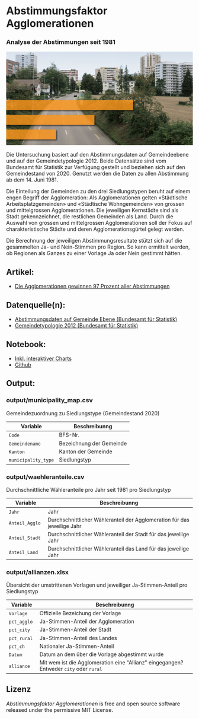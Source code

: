 # Abstimmungsfaktor Agglomerationen

### Analyse der Abstimmungen seit 1981

![Teaser](internal/teaser.jpg)


Die Untersuchung basiert auf den Abstimmungsdaten auf Gemeindeebene und auf der Gemeindetypologie 2012. Beide Datensätze sind vom Bundesamt für Statistik zur Verfügung gestellt und beziehen sich auf den Gemeindestand von 2020. Genutzt werden die Daten zu allen Abstimmung ab dem 14. Juni 1981.

Die Einteilung der Gemeinden zu den drei Siedlungstypen beruht auf einem engen Begriff der Agglomeration: Als Agglomerationen gelten «Städtische Arbeitsplatzgemeinden» und «Städtische Wohngemeinden» von grossen und mittelgrossen Agglomerationen. Die jeweiligen Kernstädte sind als Stadt gekennzeichnet, die restlichen Gemeinden als Land. Durch die Auswahl von grossen und mittelgrossen Agglomerationen soll der Fokus auf charakteristische Städte und deren Agglomerationsgürtel gelegt werden.

Die Berechnung der jeweiligen Abstimmungsresultate stützt sich auf die gesammelten Ja- und Nein-Stimmen pro Region. So kann ermittelt werden, ob Regionen als Ganzes zu einer Vorlage Ja oder Nein gestimmt hätten.

## **Artikel**:
- [Die Agglomerationen gewinnen 97 Prozent aller Abstimmungen](https://www.tagesanzeiger.ch)

## **Datenquelle(n)**: 
- [Abstimmungsdaten auf Gemeinde Ebene (Bundesamt für Statistik)](https://www.bfs.admin.ch/bfs/de/home/statistiken/politik/abstimmungen.assetdetail.14007758.html)
- [Gemeindetypologie 2012 (Bundesamt für Statistik)](https://www.atlas.bfs.admin.ch/maps/13/de/12359_12482_3191_227/20387.html)

## **Notebook**:
- [Inkl. interaktiver Charts](https://interaktiv.tagesanzeiger.ch/datenteam/abstimmungsfaktor_agglomerationen.html)
- [Github](https://github.com/tamedia-ddj/abstimmungsfaktor_agglomerationen/blob/master/abstimmungsfaktor_agglomerationen.ipynb)



## Output:
### output/municipality\_map.csv

Gemeindezuordnung zu Siedlungstype (Gemeindestand 2020)


Variable | Beschreibunng
--- | --- 
`Code ` | BFS-Nr.
`Gemeindename ` | Bezeichnung der Gemeinde
`Kanton` | Kanton der Gemeinde
`municipality_type` | Siedlungstyp

### output/waehleranteile.csv

Durchschnittliche Wähleranteile pro Jahr seit 1981 pro Siedlungstyp


Variable | Beschreibunng
--- | --- 
`Jahr ` | Jahr
`Anteil_Agglo ` | Durchschnittlicher Wähleranteil der Agglomeration für das jeweilige Jahr
`Anteil_Stadt` | Durchschnittlicher Wähleranteil der Stadt für das jeweilige Jahr
`Anteil_Land` | Durchschnittlicher Wähleranteil das Land für das jeweilige Jahr

### output/allianzen.xlsx

Übersicht der umstrittenen Vorlagen und jeweiliger Ja-Stimmen-Anteil pro Siedlungstyp


Variable | Beschreibunng
--- | --- 
`Vorlage ` | Offizielle Bezeichung der Vorlage
`pct_agglo ` | Ja-Stimmen-Anteil der Agglomeration
`pct_city` | Ja-Stimmen-Anteil der Stadt
`pct_rural` | Ja-Stimmen-Anteil des Landes
`pct_ch` | Nationaler Ja-Stimmen-Anteil
`Datum` | Datum an dem über die Vorlage abgestimmt wurde
`alliance` | Mit wem ist die Agglomeration eine "Allianz" eingegangen? Entweder `city` oder `rural`


## Lizenz

*Abstimmungsfaktor Agglomerationen* is free and open source software released under the permissive MIT License.

